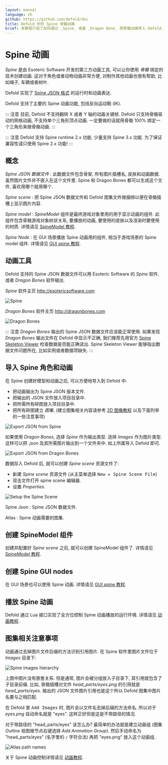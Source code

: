 ```yaml
---
layout: manual
language: zh
github: https://github.com/defold/doc
title: Defold 中的 Spine 骨骼动画
brief: 本教程介绍了如何通过 _Spine_ 或者 _Dragon Bone_ 把骨骼动画带入 Defold.
---
```


# Spine 动画

_Spine_ 是由 Esoteric Software 开发的第三方动画工具, 可以让你使用 _骨骼_ 绑定的技术创建动画. 这对于角色或者动物动画非常方便, 对制作其他动画也很有帮助, 比如绳子, 车辆或者树叶.

Defold 实现了 [Spine JSON 格式](http://esotericsoftware.com/spine-json-format) 的运行时和动画表达.

Defold 支持了主要的 Spine 动画功能, 包括反向运动鞋 (IK).

::: 注意
目前, Defold 不支持翻转 X 或者 Y 轴的动画关键帧. Defold 只支持骨骼驱动的网格动画, 不支持单个三角形顶点动画. 一定要做的话就用骨骼 100% 绑定一个三角形来做骨骼动画.
:::

::: 注意
Defold 支持 Spine runtime 2.x 功能. 少量支持 Spine 3.x 功能. 为了保证兼容性请只使用 Spine 2.x 功能!
:::

## 概念

*Spine JSON 数据文件*
: 此数据文件包含骨架, 所有图片插槽名, 皮肤和动画数据. 虽然图片文件并不嵌入在这个文件里. Spine 和 Dragon Bones 都可以生成这个文件, 喜欢用哪个就用哪个.

*Spine scene*
: 把 Spine JSON 数据文件和 Defold 图集文件做捆绑以便在骨骼插槽上显示图片内容.

*Spine model*
: _SpineModel_ 组件是最终游戏对象里用的用于显示动画的组件. 此组件包含骨骼游戏对象树状关系, 要播放的动画, 要使用的皮肤以及渲染时要使用的材质. 详情请见 [SpineModel 教程](/zh/manuals/spinemodel).

*Spine Node*
: 在 GUI 场景播放 Spine 动画用的组件, 相当于游戏场景的 Spine model 组件. 详情请见 [GUI spine 教程](/zh/manuals/gui-spine).

## 动画工具

Defold 支持的 Spine JSON 数据文件可以用 Esoteric Software 的 _Spine_ 软件, 或者 _Dragon Bones_ 软件输出.

_Spine_ 软件主页 http://esotericsoftware.com

![Spine](../images/spine/spine.png)

_Dragon Bones_ 软件主页 http://dragonbones.com

![Dragon Bones](../images/spine/dragonbones.png)

::: 注意
_Dragon Bones_ 输出的 Spine JSON 数据文件应该能正常使用. 如果发现 _Dragon Bones_ 输出文件在 Defold 中显示不正确, 我们推荐先用官方 [Spine Skeleton Viewer](http://esotericsoftware.com/spine-skeleton-viewer) 检查数据是否能正确读出. Spine Skeleton Viewer 能够指出数据文件问题所在, 比如实例或者数据项缺失.
:::


## 导入 Spine 角色和动画

在 Spine 创建好模型和动画之后, 可以方便地导入到 Defold 中:

- 把动画输出为 Spine JSON 版本文件.
- 把输出的 JSON 文件放入项目目录中.
- 把所需所有碎图放入项目目录中.
- 把所有碎图建立 _图集_. (建立图集相关内容请参考 [2D 图像教程](/zh/manuals/2dgraphics) 以及下面列举的一些注意事项)

![Export JSON from Spine](../images/spine/spine_json_export.png)

如果使用 _Dragon Bones_, 选择 *Spine* 作为输出类型. 选择 *Images* 作为图片类型. 这样可以把 *.json* 及其所需图片输出到一个文件夹中. 如上所属导入 Defold 即可.

![Export JSON from Dragon Bones](../images/spine/dragonbones_json_export.png)

数据存入 Defold 后, 就可以创建 _Spine scene_ 资源文件了:

- 新建 _Spine scene_ 资源文件 (从主菜单选择 <kbd>New ▸ Spine Scene File</kbd>)
- 双击文件打开 spine scene 编辑器.
- 设置 *Properties*.

![Setup the Spine Scene](../images/spine/spinescene.png)

Spine Json
: Spine JSON 数据文件.

Atlas
: Spine 动画需要的图集.

## 创建 SpineModel 组件

创建并配置好 _Spine scene_ 之后, 就可以创建 SpineModel 组件了. 详情请见 [SpineModel 教程](/zh/manuals/spinemodel).

## 创建 Spine GUI nodes

在 GUI 场景也可以使用 Spine 动画. 详情请见 [GUI spine 教程](/zh/manuals/gui-spine).

## 播放 Spine 动画

Defold 通过 Lua 接口实现了全方位控制 Spine 动画播放的运行环境. 详情请见 [动画教程](/zh/manuals/animation).

## 图集相关注意事项

动画通过去掉图片文件后缀的方法识别引用图片. 在 Spine 软件里图片文件位于 *Images* 目录下:

![Spine images hierarchy](../images/spine/spine_images.png)

上图中图片没有嵌套关系. 但是通常, 图片会被分组放入子目录下, 其引用就包含了子目录前缀. 比如, 骨骼插槽对文件 *head_parts/eyes.png* 的引用就是 *head_parts/eyes*. 输出的 JSON 文件图片引用也是这个所以 Defold 图集中图片名要与之相匹配.

在 Defold 里 <kbd>Add Images</kbd> 时, 图片会以文件名去掉后缀的方法命名. 所以对于 *eyes.png* 自动命名就是 "eyes". 这样正好但是这是不带路径的情况.

对于带路径的 "head_parts/eyes" 该怎么办? 最简单的办法就是建立动画组 (图集 *Outline* 视图根节点右键选择 *Add Animation Group*). 然后手动命名为 "head_parts/eyes" (名字里的 `/` 字符合法) 再把 "eyes.png" 放入这个动画组.

![Atlas path names](../images/spine/atlas_names.png)

关于 Spine 动画控制详情请见 [动画教程](/zh/manuals/animation).
